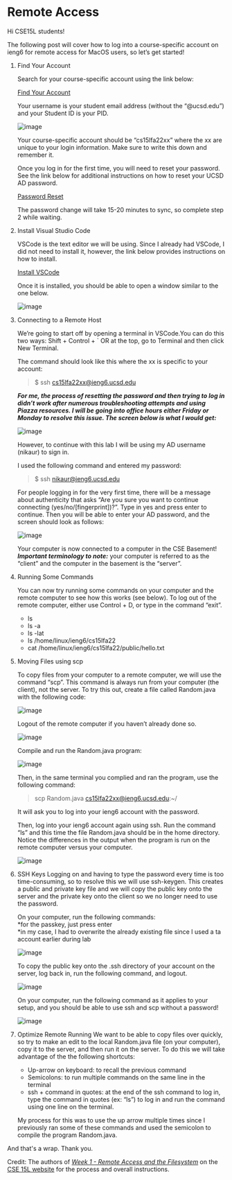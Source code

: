 # Remote Access 
Hi CSE15L students!

The following post will cover how to log into a course-specific account on ieng6 for remote access for MacOS users, so let’s get started! 

1. Find Your Account

    Search for your course-specific account using the link below: 

    [Find Your Account](https://sdacs.ucsd.edu/~icc/index.php)

    Your username is your student email address (without the “@ucsd.edu”) and your Student ID is your PID. 

    ![image](step1.png)

    Your course-specific account should be “cs15lfa22xx” where the xx are unique to your login information. Make sure to write this down and remember it. 

    Once you log in for the first time, you will need to reset your password. See the link below for additional instructions on how to reset your UCSD AD password. 

    [Password Reset](https://docs.google.com/document/d/1hs7CyQeh-MdUfM9uv99i8tqfneos6Y8bDU0uhn1wqho/edit)

    The password change will take 15-20 minutes to sync, so complete step 2 while waiting.

2. Install Visual Studio Code
    
    VSCode is the text editor we will be using. Since I already had VSCode, I did not need to install it, however, the link below provides instructions on how to install. 
    
    [Install VSCode](https://code.visualstudio.com/)

    Once it is installed, you should be able to open a window similar to the one below. 

    ![image](step2.png)

3. Connecting to a Remote Host
	
    We’re going to start off by opening a terminal in VSCode.You can do this two ways: Shift + Control + ` OR at the top, go to Terminal and then click New Terminal. 

    The command should look like this where the xx is specific to your account:
    > $ ssh cs15lfa22xx@ieng6.ucsd.edu

    ***For me, the process of resetting the password and then trying to log in didn’t work after numerous troubleshooting attempts and using Piazza resources. I will be going into office hours either Friday or Monday to resolve this issue. The screen below is what I would get:***
    
    ![image](step3error.png)

    However, to continue with this lab I will be using my AD username (nikaur) to sign in. 

    I used the following command and entered my password: 
    > $ ssh nikaur@ieng6.ucsd.edu 

    For people logging in for the very first time, there will be a message about authenticity that asks “Are you sure you want to continue connecting (yes/no/[fingerprint])?”. Type in yes and press enter to continue. Then you will be able to enter your AD password, and the screen should look as follows: 

    ![image](step3.png)

    Your computer is now connected to a computer in the CSE Basement! 
    ***Important terminology to note:*** your computer is referred to as the “client” and the computer in the basement is the “server”. 

4. Running Some Commands 
    
    You can now try running some commands on your computer and the remote computer to see how this works (see below). To log out of the remote computer, either use Control + D, or type in the command “exit”. 
    * ls
    * ls -a
    * ls -lat
    * ls /home/linux/ieng6/cs15lfa22 
    * cat /home/linux/ieng6/cs15lfa22/public/hello.txt

5. Moving Files using scp 

    To copy files from your computer to a remote computer, we will use the command “scp”. This command is always run from your computer (the client), not the server. To try this out, create a file called Random.java with the following code: 

    ![image](step5.png)

    Logout of the remote computer if you haven’t already done so. 

    ![image](step5.2.png)

    Compile and run the Random.java program: 

    ![image](step5.3.png)

    Then, in the same terminal you complied and ran the program, use the following command: 
    
    >scp Random.java cs15lfa22xx@ieng6.ucsd.edu:~/

    It will ask you to log into your ieng6 account with the password. 

    Then, log into your ieng6 account again using ssh. Run the command “ls” and this time the file Random.java should be in the home directory. 
    Notice the differences in the output when the program is run on the remote computer versus your computer. 

    ![image](step5.4.png)

6. SSH Keys 
    Logging on and having to type the password every time is too time-consuming, so to resolve this we will use ssh-keygen. This creates a public and private key file and we will copy the public key onto the server and the private key onto the client so we no longer need to use the password. 

    On your computer, run the following commands:\
        *for the passkey, just press enter\
        *in my case, I had to overwrite the already existing file since I used a ta account earlier during lab 
    
    ![image](step6.1.png)

    To copy the public key onto the .ssh directory of your account on the server, log back in, run the following command, and logout. 

    ![image](step6.2.png)

    On your computer, run the following command as it applies to your setup, and you should be able to use ssh and scp without a password! 

    ![image](step6.3.png)

7. Optimize Remote Running 
    We want to be able to copy files over quickly, so try to make an edit to the local Random.java file (on your computer), copy it to the server, and then run it on the server.
    To do this we will take advantage of the the following shortcuts: 
    * Up-arrow on keyboard: to recall the previous command 
    * Semicolons: to run multiple commands on the same line in the terminal 
    * ssh + command in quotes: at the end of the ssh command to log in, type the command in quotes (ex: “ls”) to log in and run the command using one line on the terminal. 

    My process for this was to use the up arrow multiple times since I previously ran some of these commands and used the semicolon to compile the program Random.java. 

And that's a wrap. Thank you.

Credit: The authors of [*Week 1 - Remote Access and the Filesystem*](https://ucsd-cse15l-f22.github.io/week/week1/#week1-lab-report) on the [CSE 15L website](https://ucsd-cse15l-f22.github.io) for the process and overall instructions. 